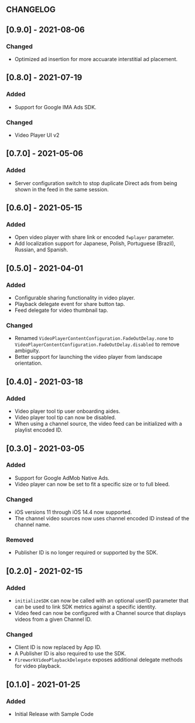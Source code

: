 ## CHANGELOG

## [0.9.0] - 2021-08-06

### Changed

- Optimized ad insertion for more accuarate interstitial ad placement.

## [0.8.0] - 2021-07-19

### Added

- Support for Google IMA Ads SDK.

### Changed

- Video Player UI v2

## [0.7.0] - 2021-05-06

### Added

- Server configuration switch to stop duplicate Direct ads from being shown in the feed in the same session.

## [0.6.0] - 2021-05-15

### Added

- Open video player with share link or encoded `fwplayer` parameter.
- Add localization support for Japanese, Polish, Portuguese (Brazil), Russian, and Spanish.

## [0.5.0] - 2021-04-01

### Added

- Configurable sharing functionality in video player.
- Playback delegate event for share button tap.
- Feed delegate for video thumbnail tap.

### Changed

- Renamed `VideoPlayerContentConfiguration.FadeOutDelay.none` to `VideoPlayerContentConfiguration.FadeOutDelay.disabled` to remove ambiguity.
- Better support for launching the video player from landscape orientation. 

## [0.4.0] - 2021-03-18

### Added

- Video player tool tip user onboarding aides.
- Video player tool tip can now be disabled.
- When using a channel source, the video feed can be initialized with a playlist encoded ID.

## [0.3.0] - 2021-03-05

### Added
- Support for Google AdMob Native Ads.
- Video player can now be set to fit a specific size or to full bleed.

### Changed
- iOS versions 11 through iOS 14.4 now supported.
- The channel video sources now uses channel encoded ID instead of the channel name.

### Removed
- Publisher ID is no longer required or supported by the SDK.

## [0.2.0] - 2021-02-15

### Added
- `initializeSDK` can now be called with an optional userID parameter that can be used to link SDK metrics against a specific identity.
- Video feed can now be configured with a Channel source that displays videos from a given Channel ID.

### Changed
- Client ID is now replaced by App ID. 
- A Publisher ID is also required to use the SDK.
- `FireworkVideoPlaybackDelegate` exposes additional delegate methods for video playback.

## [0.1.0] - 2021-01-25

### Added
- Initial Release with Sample Code
